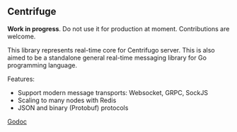 ## Centrifuge

**Work in progress**. Do not use it for production at moment. Contributions are welcome.

This library represents real-time core for Centrifugo server. This is also aimed to be a standalone general real-time messaging library for Go programming language.

Features:

* Support modern message transports: Websocket, GRPC, SockJS
* Scaling to many nodes with Redis
* JSON and binary (Protobuf) protocols

[Godoc](https://godoc.org/github.com/centrifugal/centrifuge)
